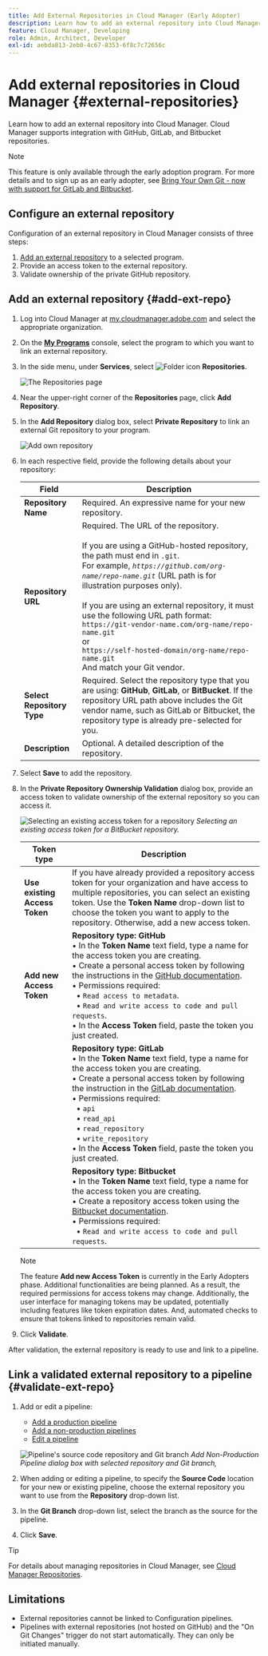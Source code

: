 ```yaml
---
title: Add External Repositories in Cloud Manager (Early Adopter)
description: Learn how to add an external repository into Cloud Manager. Cloud Manager supports integration with GitHub, GitLab, and Bitbucket repositories.
feature: Cloud Manager, Developing
role: Admin, Architect, Developer
exl-id: aebda813-2eb0-4c67-8353-6f8c7c72656c
---
```

# Add external repositories in Cloud Manager {#external-repositories}

Learn how to add an external repository into Cloud Manager. Cloud Manager supports integration with GitHub, GitLab, and Bitbucket repositories.

>[!NOTE]
>
>This feature is only available through the early adoption program. For more details and to sign up as an early adopter, see [Bring Your Own Git - now with support for GitLab and Bitbucket](/help/implementing/cloud-manager/release-notes/2024/2024-10-0.md#gitlab-bitbucket).

## Configure an external repository

Configuration of an external repository in Cloud Manager consists of three steps:

1. [Add an external repository](#add-external-repo) to a selected program.
1. Provide an access token to the external repository.
1. Validate ownership of the private GitHub repository.


## Add an external repository {#add-ext-repo}

1. Log into Cloud Manager at [my.cloudmanager.adobe.com](https://my.cloudmanager.adobe.com/) and select the appropriate organization.

1. On the **[My Programs](/help/implementing/cloud-manager/navigation.md#my-programs)** console, select the program to which you want to link an external repository.

1. In the side menu, under **Services**, select ![Folder icon](https://spectrum.adobe.com/static/icons/workflow_18/Smock_Folder_18_N.svg) **Repositories**.

   ![The Repositories page](/help/implementing/cloud-manager/managing-code/assets/repositories-tab.png)

1. Near the upper-right corner of the **Repositories** page, click **Add Repository**.

1. In the **Add Repository** dialog box, select **Private Repository** to link an external Git repository to your program.
 
   ![Add own repository](/help/implementing/cloud-manager/managing-code/assets/repositories-private-repo-type.png)

1. In each respective field, provide the following details about your repository:

    | Field | Description |
    | --- | --- |
    | **Repository Name** | Required. An expressive name for your new repository. | 
    | **Repository URL** | Required. The URL of the repository.<br><br>If you are using a GitHub-hosted repository, the path must end in `.git`.<br>For example, *`https://github.com/org-name/repo-name.git`* (URL path is for illustration purposes only).<br><br>If you are using an external repository, it must use the following URL path format:<br>`https://git-vendor-name.com/org-name/repo-name.git`<br> or<br>`https://self-hosted-domain/org-name/repo-name.git`<br>And match your Git vendor. |
    | **Select Repository Type** | Required. Select the repository type that you are using: **GitHub**, **GitLab**, or **BitBucket**. If the repository URL path above includes the Git vendor name, such as GitLab or Bitbucket, the repository type is already pre-selected for you. |
    | **Description** | Optional. A detailed description of the repository. |

1. Select **Save** to add the repository.

1. In the **Private Repository Ownership Validation** dialog box, provide an access token to validate ownership of the external repository so you can access it.

    ![Selecting an existing access token for a repository](/help/implementing/cloud-manager/managing-code/assets/repositories-exisiting-access-token.png)
    *Selecting an existing access token for a BitBucket repository.*

    | Token type | Description |
    | --- | --- |
    | **Use existing Access Token** | If you have already provided a repository access token for your organization and have access to multiple repositories, you can select an existing token. Use the **Token Name** drop-down list to choose the token you want to apply to the repository. Otherwise, add a new access token. |
    | **Add new Access Token** |**Repository type: GitHub**<br>&bull; In the **Token Name** text field, type a name for the access token you are creating.<br>&bull; Create a personal access token by following the instructions in the [GitHub documentation](https://docs.github.com/en/enterprise-server@3.14/authentication/keeping-your-account-and-data-secure/managing-your-personal-access-tokens).<br>&bull; Permissions required:<br>&nbsp;&nbsp;&bull; `Read access to metadata`.<br>&nbsp;&nbsp;&bull; `Read and write access to code and pull requests`.<br>&bull; In the **Access Token** field, paste the token you just created. | 
    |  | **Repository type: GitLab**<br>&bull; In the **Token Name** text field, type a name for the access token you are creating.<br>&bull; Create a personal access token by following the instruction in the [GitLab documentation](https://docs.gitlab.com/user/profile/personal_access_tokens/).<br>&bull; Permissions required:<br>&nbsp;&nbsp;&bull; `api`<br>&nbsp;&nbsp;&bull; `read_api`<br>&nbsp;&nbsp;&bull; `read_repository`<br>&nbsp;&nbsp;&bull; `write_repository`<br>&bull; In the **Access Token** field, paste the token you just created. |    
    |  | **Repository type: Bitbucket**<br>&bull; In the **Token Name** text field, type a name for the access token you are creating.<br>&bull; Create a repository access token using the [Bitbucket documentation](https://support.atlassian.com/bitbucket-cloud/docs/create-a-repository-access-token/).<br>&bull; Permissions required:<br>&nbsp;&nbsp;&bull; `Read and write access to code and pull requests`. |

    >[!NOTE]
    >
    >The feature **Add new Access Token** is currently in the Early Adopters phase. Additional functionalities are being planned. As a result, the required permissions for access tokens may change. Additionally, the user interface for managing tokens may be updated, potentially including features like token expiration dates. And, automated checks to ensure that tokens linked to repositories remain valid. 

1. Click **Validate**.

After validation, the external repository is ready to use and link to a pipeline.

## Link a validated external repository to a pipeline {#validate-ext-repo}

1. Add or edit a pipeline:
    * [Add a production pipeline](/help/implementing/cloud-manager/configuring-pipelines/configuring-production-pipelines.md)
    * [Add a non-production pipelines](/help/implementing/cloud-manager/configuring-pipelines/configuring-non-production-pipelines.md)
    * [Edit a pipeline](/help/implementing/cloud-manager/configuring-pipelines/managing-pipelines.md#editing-pipelines)

    ![Pipeline's source code repository and Git branch](/help/implementing/cloud-manager/managing-code/assets/pipeline-repo-gitbranch.png)
    *Add Non-Production Pipeline dialog box with selected repository and Git branch,*  

1. When adding or editing a pipeline, to specify the **Source Code** location for your new or existing pipeline, choose the external repository you want to use from the **Repository** drop-down list. 

1. In the **Git Branch** drop-down list, select the branch as the source for the pipeline.

1. Click **Save**.


>[!TIP]
>
>For details about managing repositories in Cloud Manager, see [Cloud Manager Repositories](/help/implementing/cloud-manager/managing-code/managing-repositories.md).


## Limitations

* External repositories cannot be linked to Configuration pipelines.
* Pipelines with external repositories (not hosted on GitHub) and the "On Git Changes" trigger do not start automatically. They can only be initiated manually.


<!-- THIS BULLET REMOVED AS PER https://wiki.corp.adobe.com/display/DMSArchitecture/Cloud+Manager+2024.12.0+Release. THEY CAN NOW START AUTOMATICALLY>
* Pipelines using external repositories (excluding GitHub-hosted repositories) and the **Deployment Trigger** option [!UICONTROL **On Git Changes**], triggers are not automatically started. They must be manually started. -->
